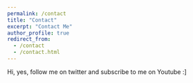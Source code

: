 ```yaml
---
permalink: /contact
title: "Contact"
excerpt: "Contact Me"
author_profile: true
redirect_from: 
  - /contact
  - /contact.html
---
```


Hi, yes, follow me on twitter and subscribe to me on Youtube :]
